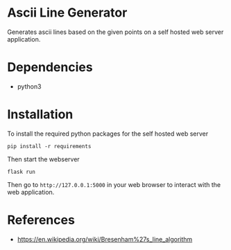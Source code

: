 # Ascii Line Generator
Generates ascii lines based on the given points on a self hosted web server application.
# Dependencies
- python3
# Installation
To install the required python packages for the self hosted web server
```
pip install -r requirements
```
Then start the webserver
```
flask run
``` 
Then go to ```http://127.0.0.1:5000``` in your web browser to interact with the web application.
# References
- https://en.wikipedia.org/wiki/Bresenham%27s_line_algorithm
